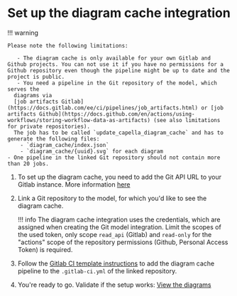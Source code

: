 <!--
 ~ SPDX-FileCopyrightText: Copyright DB Netz AG and the capella-collab-manager contributors
 ~ SPDX-License-Identifier: Apache-2.0
 -->

# Set up the diagram cache integration

!!! warning

    Please note the following limitations:

       - The diagram cache is only available for your own Gitlab and Github projects. You can not use it if you have no permissions for a Github repository even though the pipeline might be up to date and the project is public.
       - You need a pipeline in the Git repository of the model, which serves the
      diagrams via
      [job artifacts Gitlab](https://docs.gitlab.com/ee/ci/pipelines/job_artifacts.html) or [job artifacts Github](https://docs.github.com/en/actions/using-workflows/storing-workflow-data-as-artifacts) (see also limitations for private repositories).
      The job has to be called `update_capella_diagram_cache` and has to generate the following files:
        - `diagram_cache/index.json`
        - `diagram_cache/{uuid}.svg` for each diagram
    - One pipeline in the linked Git repository should not contain more than 20 jobs.

1. To set up the diagram cache, you need to add the Git API URL to your Gitlab
   instance. More information [here](../../../settings/model-sources/git.md)
1. Link a Git repository to the model, for which you'd like to see the diagram
   cache.
   <!-- prettier-ignore -->
    !!! info
         The diagram cache integration uses the credentials, which are assigned when
         creating the Git model integration. Limit the scopes of the used token, only
         scope `read_api` (Gitlab) and `read-only` for the "actions" scope of the repository permissions (Github, Personal Access Token) is required.

1. Follow the
   [Gitlab CI template instructions](https://github.com/DSD-DBS/capella-dockerimages/tree/main/ci-templates/gitlab#diagram-cache)
   to add the diagram cache pipeline to the `.gitlab-ci.yml` of the linked
   repository.
1. You're ready to go. Validate if the setup works:
   [View the diagrams](./view_diagram_cache.md)
